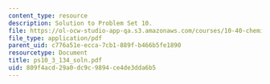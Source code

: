 ```yaml
---
content_type: resource
description: Solution to Problem Set 10.
file: https://ol-ocw-studio-app-qa.s3.amazonaws.com/courses/10-40-chemical-engineering-thermodynamics-fall-2003/809f4acd29a0dc9c9894ce4de3dda6b5_ps10_3_134_soln.pdf
file_type: application/pdf
parent_uid: c776a51e-ecca-7cb1-889f-b466b5fe1890
resourcetype: Document
title: ps10_3_134_soln.pdf
uid: 809f4acd-29a0-dc9c-9894-ce4de3dda6b5
---
```

